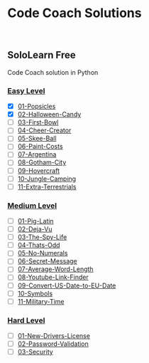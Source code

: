 # Code Coach Solutions

<br/>

## SoloLearn Free

Code Coach solution in Python

### [Easy Level](/SoloLearn/EasyLevel)

- [x] [01-Popsicles](/SoloLearn/EasyLevel/01-Popsicles.md)
- [x] [02-Halloween-Candy](/SoloLearn/EasyLevel/02-Halloween-Candy.md)
- [ ] [03-First-Bowl](/SoloLearn/EasyLevel/03-First-Bowl.md)
- [ ] [04-Cheer-Creator](/SoloLearn/EasyLevel/04-Cheer-Creator.md)
- [ ] [05-Skee-Ball](/SoloLearn/EasyLevel/05-Skee-Ball.md)
- [ ] [06-Paint-Costs](/SoloLearn/EasyLevel/06-Paint-Costs.md)
- [ ] [07-Argentina](/SoloLearn/EasyLevel/07-Argentina.md)
- [ ] [08-Gotham-City](/SoloLearn/EasyLevel/08-Gotham-City.md)
- [ ] [09-Hovercraft](/SoloLearn/EasyLevel/09-Hovercraft.md)
- [ ] [10-Jungle-Camping](/SoloLearn/EasyLevel/10-Jungle-Camping.md)
- [ ] [11-Extra-Terrestrials](/SoloLearn/EasyLevel/11-Extra-Terrestrials.md)
  <br/>

### [Medium Level](/SoloLearn/MediumLevel)

- [ ] [01-Pig-Latin](/SoloLearn/MediumLevel/01-Pig-Latin.md)
- [ ] [02-Deja-Vu](/SoloLearn/MediumLevel/02-Deja-Vu.md)
- [ ] [03-The-Spy-Life](/SoloLearn/MediumLevel/03-The-Spy-Life.md)
- [ ] [04-Thats-Odd](/SoloLearn/MediumLevel/04-Thats-Odd.md)
- [ ] [05-No-Numerals](/SoloLearn/MediumLevel/05-No-Numerals.md)
- [ ] [06-Secret-Message](/SoloLearn/MediumLevel/06-Secret-Message.md)
- [ ] [07-Average-Word-Length](/SoloLearn/MediumLevel/07-Average-Word-Length.md)
- [ ] [08-Youtube-Link-Finder](/SoloLearn/MediumLevel/08-Youtube-Link-Finder.md)
- [ ] [09-Convert-US-Date-to-EU-Date](/SoloLearn/MediumLevel/09-Convert-US-Date-to-EU-Date.md)
- [ ] [10-Symbols](/SoloLearn/MediumLevel/10-Symbols.md)
- [ ] [11-Military-Time](/SoloLearn/MediumLevel/11-Military-Time.md)
  <br/>

### [Hard Level](/SoloLearn/HardLevel)

- [ ] [01-New-Drivers-License](/SoloLearn/HardLevel/01-New-Drivers-License.md)
- [ ] [02-Password-Validation](/SoloLearn/HardLevel/02-Password-Validation.md)
- [ ] [03-Security](/SoloLearn/HardLevel/03-Security.md)
  <br/>